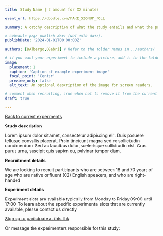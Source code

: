 ```yaml
---
title: Study Name | € amount for XX minutes

event_url: https://doodle.com/FAKE_SIGNUP_POLL

summary: A catchy description of what the study entails and what the participant will be expected to do. Click through for more information

# Schedule page publish date (NOT talk date).
publishDate: '2024-01-01T00:00:00Z'

authors: [DAlbergo,OSabri] # Refer to the folder names in ../authors/

# if you want your experiment to include a picture, add it to the folder
image:
  placement: 1
  caption: 'Caption of example experiment image'
  focal_point: 'Center'
  preview_only: false
  alt_text: An optional description of the image for screen readers.

# comment when recruiting, true when not to remove it from the current experiments list
draft: true

---
```


[Back to current experiments](../../current)

**Study description**

Lorem ipsum dolor sit amet, consectetur adipiscing elit. Duis posuere tellusac convallis placerat. Proin tincidunt magna sed ex sollicitudin condimentum. Sed ac faucibus dolor, scelerisque sollicitudin nisi. Cras purus urna, suscipit quis sapien eu, pulvinar tempor diam.

**Recruitment details**

We are looking to recruit participants who are between 18 and 70 years of age who are native or fluent (C2) English speakers, and who are right-handed

**Experiment details**

Experiment slots are available typically from Monday to Friday 09:00 until 17:00. To learn about the specific experimental slots that are currently available, please contact us directly

[Sign up to participate at this link](https://doodle.com/FAKE_SIGNUP_POLL)

Or message the experimenters responsible for this study: